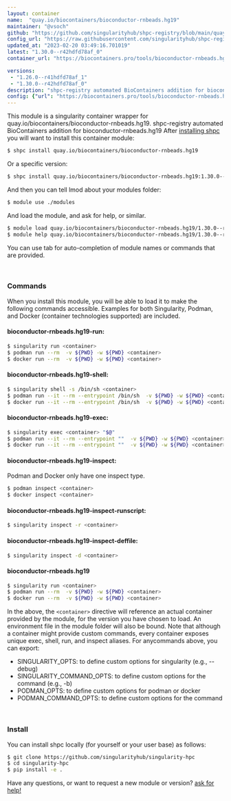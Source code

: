 ```yaml
---
layout: container
name:  "quay.io/biocontainers/bioconductor-rnbeads.hg19"
maintainer: "@vsoch"
github: "https://github.com/singularityhub/shpc-registry/blob/main/quay.io/biocontainers/bioconductor-rnbeads.hg19/container.yaml"
config_url: "https://raw.githubusercontent.com/singularityhub/shpc-registry/main/quay.io/biocontainers/bioconductor-rnbeads.hg19/container.yaml"
updated_at: "2023-02-20 03:49:16.701019"
latest: "1.30.0--r42hdfd78af_0"
container_url: "https://biocontainers.pro/tools/bioconductor-rnbeads.hg19"

versions:
 - "1.26.0--r41hdfd78af_1"
 - "1.30.0--r42hdfd78af_0"
description: "shpc-registry automated BioContainers addition for bioconductor-rnbeads.hg19"
config: {"url": "https://biocontainers.pro/tools/bioconductor-rnbeads.hg19", "maintainer": "@vsoch", "description": "shpc-registry automated BioContainers addition for bioconductor-rnbeads.hg19", "latest": {"1.30.0--r42hdfd78af_0": "sha256:100a40bb6d7ab804e4fe77ba931addf0391fd36417d86d4b320765cac19240a6"}, "tags": {"1.26.0--r41hdfd78af_1": "sha256:366ee2b2ed6a983b5633ba95f90f70f9a3c285e016bd09f2426b905c3c197891", "1.30.0--r42hdfd78af_0": "sha256:100a40bb6d7ab804e4fe77ba931addf0391fd36417d86d4b320765cac19240a6"}, "docker": "quay.io/biocontainers/bioconductor-rnbeads.hg19"}
---
```


This module is a singularity container wrapper for quay.io/biocontainers/bioconductor-rnbeads.hg19.
shpc-registry automated BioContainers addition for bioconductor-rnbeads.hg19
After [installing shpc](#install) you will want to install this container module:


```bash
$ shpc install quay.io/biocontainers/bioconductor-rnbeads.hg19
```

Or a specific version:

```bash
$ shpc install quay.io/biocontainers/bioconductor-rnbeads.hg19:1.30.0--r42hdfd78af_0
```

And then you can tell lmod about your modules folder:

```bash
$ module use ./modules
```

And load the module, and ask for help, or similar.

```bash
$ module load quay.io/biocontainers/bioconductor-rnbeads.hg19/1.30.0--r42hdfd78af_0
$ module help quay.io/biocontainers/bioconductor-rnbeads.hg19/1.30.0--r42hdfd78af_0
```

You can use tab for auto-completion of module names or commands that are provided.

<br>

### Commands

When you install this module, you will be able to load it to make the following commands accessible.
Examples for both Singularity, Podman, and Docker (container technologies supported) are included.

#### bioconductor-rnbeads.hg19-run:

```bash
$ singularity run <container>
$ podman run --rm  -v ${PWD} -w ${PWD} <container>
$ docker run --rm  -v ${PWD} -w ${PWD} <container>
```

#### bioconductor-rnbeads.hg19-shell:

```bash
$ singularity shell -s /bin/sh <container>
$ podman run --it --rm --entrypoint /bin/sh  -v ${PWD} -w ${PWD} <container>
$ docker run --it --rm --entrypoint /bin/sh  -v ${PWD} -w ${PWD} <container>
```

#### bioconductor-rnbeads.hg19-exec:

```bash
$ singularity exec <container> "$@"
$ podman run --it --rm --entrypoint ""  -v ${PWD} -w ${PWD} <container> "$@"
$ docker run --it --rm --entrypoint ""  -v ${PWD} -w ${PWD} <container> "$@"
```

#### bioconductor-rnbeads.hg19-inspect:

Podman and Docker only have one inspect type.

```bash
$ podman inspect <container>
$ docker inspect <container>
```

#### bioconductor-rnbeads.hg19-inspect-runscript:

```bash
$ singularity inspect -r <container>
```

#### bioconductor-rnbeads.hg19-inspect-deffile:

```bash
$ singularity inspect -d <container>
```



#### bioconductor-rnbeads.hg19

```bash
$ singularity run <container>
$ podman run --rm  -v ${PWD} -w ${PWD} <container>
$ docker run --rm  -v ${PWD} -w ${PWD} <container>
```


In the above, the `<container>` directive will reference an actual container provided
by the module, for the version you have chosen to load. An environment file in the
module folder will also be bound. Note that although a container
might provide custom commands, every container exposes unique exec, shell, run, and
inspect aliases. For anycommands above, you can export:

 - SINGULARITY_OPTS: to define custom options for singularity (e.g., --debug)
 - SINGULARITY_COMMAND_OPTS: to define custom options for the command (e.g., -b)
 - PODMAN_OPTS: to define custom options for podman or docker
 - PODMAN_COMMAND_OPTS: to define custom options for the command

<br>

### Install

You can install shpc locally (for yourself or your user base) as follows:

```bash
$ git clone https://github.com/singularityhub/singularity-hpc
$ cd singularity-hpc
$ pip install -e .
```

Have any questions, or want to request a new module or version? [ask for help!](https://github.com/singularityhub/singularity-hpc/issues)